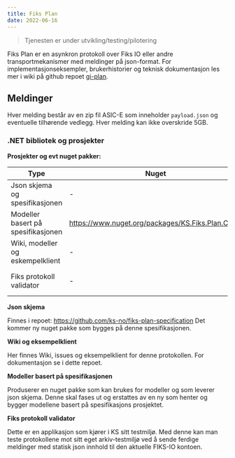 ```yaml
---
title: Fiks Plan
date: 2022-06-16
---
```


> Tjenesten er under utvikling/testing/pilotering

Fiks Plan er en asynkron protokoll over Fiks IO eller andre transportmekanismer med meldinger på json-format.
For implementasjonseksempler, brukerhistorier og teknisk dokumentasjon les mer i wiki på github repoet [gi-plan](https://github.com/ks-no/gi-plan/wiki).

## Meldinger

Hver melding består av en zip fil ASIC-E som inneholder `payload.json` og eventuelle tilhørende vedlegg.
Hver melding kan ikke overskride 5GB.

### .NET bibliotek og prosjekter

**Prosjekter og evt nuget pakker:**

| Type                               | Nuget                                                                                                           | Github                                                       |
|------------------------------------|-----------------------------------------------------------------------------------------------------------------|--------------------------------------------------------------| 
| Json skjema og spesifikasjonen     | -                                                                                                               | https://github.com/ks-no/fiks-plan-specification             |
| Modeller basert på spesifikasjonen | https://www.nuget.org/packages/KS.Fiks.Plan.Client                                                                                                                | https://github.com/ks-no/fiks-plan-client-dotnet             |
| Wiki, modeller og eskempelklient   | -                                                                                                               | https://github.com/ks-no/gi-plan                             |
| Fiks protokoll validator           | -                                                                                                               | https://github.com/ks-no/fiks-protokoll-validator            |

**Json skjema**

Finnes i repoet: https://github.com/ks-no/fiks-plan-specification
Det kommer ny nuget pakke som bygges på denne spesifikasjonen.

**Wiki og eksempelklient**

Her finnes Wiki, issues og eksempelklient for denne protokollen.
For dokumentasjon se i dette repoet.

**Modeller basert på spesifikasjonen**

Produserer en nuget pakke som kan brukes for modeller og som leverer json skjema.
Denne skal fases ut og erstattes av en ny som henter og bygger modellene basert på spesifikasjons prosjektet.

**Fiks protokoll validator**

Dette er en applikasjon som kjører i KS sitt testmiljø. Med denne kan man teste protokollene mot sitt eget arkiv-testmiljø ved å sende ferdige meldinger med statisk json innhold til den aktuelle FIKS-IO kontoen.


